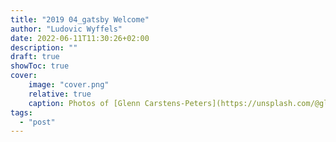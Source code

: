 ```yaml
---
title: "2019 04_gatsby Welcome"
author: "Ludovic Wyffels"
date: 2022-06-11T11:30:26+02:00
description: ""
draft: true
showToc: true
cover:
    image: "cover.png"
    relative: true
    caption: Photos of [Glenn Carstens-Peters](https://unsplash.com/@glenncarstenspeters) on [Unsplash](https://unsplash.com)
tags:
  - "post"
---
```

